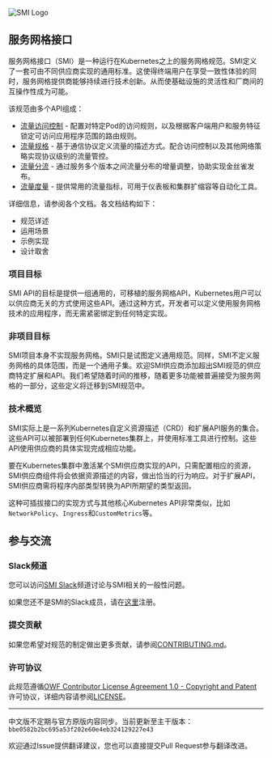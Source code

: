 ![SMI Logo](./images/smi-banner.png)

## 服务网格接口

服务网格接口（SMI）是一种运行在Kubernetes之上的服务网格规范。SMI定义了一套可由不同供应商实现的通用标准。这使得终端用户在享受一致性体验的同时，服务网格提供商能够持续进行技术创新。从而使基础设施的灵活性和厂商间的互操作性成为可能。

该规范由多个API组成：

* [流量访问控制](traffic-access-control.md) - 配置对特定Pod的访问规则，以及根据客户端用户和服务特征锁定可访问应用程序范围的路由规则。
* [流量规格](traffic-specs.md) - 基于通信协议定义流量的描述方式。配合访问控制以及其他网络策略实现协议级别的流量管控。
* [流量分流](traffic-split.md) - 通过服务多个版本之间流量分布的增量调整，协助实现金丝雀发布。
* [流量度量](traffic-metrics.md) - 提供常用的流量指标，可用于仪表板和集群扩缩容等自动化工具。

详细信息，请参阅各个文档。各文档结构如下：

* 规范详述
* 运用场景
* 示例实现
* 设计取舍

### 项目目标

SMI API的目标是提供一组通用的，可移植的服务网格API，Kubernetes用户可以以供应商无关的方式使用这些API。通过这种方式，开发者可以定义使用服务网格技术的应用程序，而无需紧密绑定到任何特定实现。

### 非项目目标

SMI项目本身不实现服务网格。SMI只是试图定义通用规范。同样，SMI不定义服务网格的具体范围，而是一个通用子集。欢迎SMI供应商添加超出SMI规范的供应商特定扩展和API。我们希望随着时间的推移，随着更多功能被普遍接受为服务网格的一部分，这些定义将迁移到SMI规范中。

### 技术概览

SMI实际上是一系列Kubernetes自定义资源描述（CRD）和扩展API服务的集合。这些API可以被部署到任何Kubernetes集群上，并使用标准工具进行控制。这些API使用供应商的具体实现完成相应功能。

要在Kubernetes集群中激活某个SMI供应商实现的API，只需配置相应的资源，SMI供应商组件将会依据资源描述的内容，做出恰当的行为响应。对于扩展API，SMI供应商需将程序内部类型转换为API所期望的类型返回。

这种可插拔接口的实现方式与其他核心Kubernetes API非常类似，比如`NetworkPolicy`、`Ingress`和`CustomMetrics`等。

## 参与交流

### Slack频道

您可以访问[SMI Slack](http://smi-spec.slack.com)频道讨论与SMI相关的一般性问题。

如果您还不是SMI的Slack成员，请在[这里](https://aka.ms/smi/slack)注册。

### 提交贡献

如果您希望对规范的制定做出更多贡献，请参阅[CONTRIBUTING.md](./CONTRIBUTING.md)。

### 许可协议

此规范遵循[OWF Contributor License Agreement 1.0 - Copyright and Patent](http://www.openwebfoundation.org/legal/the-owf-1-0-agreements/owf-contributor-license-agreement-1-0---copyright-and-patent)许可协议，详细内容请参阅[LICENSE](./LICENSE)。

---

中文版不定期与官方原版内容同步。当前更新至主干版本：`bbe0582b2bc695a53f202e60e4eb324129227e43`

欢迎通过Issue提供翻译建议，您也可以直接提交Pull Request参与翻译改进。
